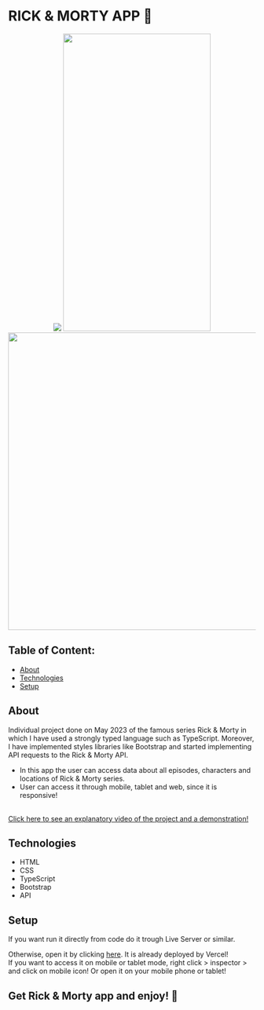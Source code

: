 # RICK & MORTY APP 📱

<div align="center">  
  <img src="https://github.com/ali-hourag/rick-morty-api/assets/131694498/4d2c6085-6610-4efd-b0a5-5963b172cb45"/>
<img src="https://github.com/ali-hourag/rick-morty-api/assets/131694498/036928dc-9949-4642-8a9d-0b94ad9d854a" width="300" height="606"/>
<img src="https://github.com/ali-hourag/rick-morty-api/assets/131694498/6076c2be-be81-44be-ac6b-e1af826f9967" width="700" height="606"/>
</div>

## Table of Content:

- [About](#about)
- [Technologies](#technologies)
- [Setup](#setup)

## About
Individual project done on May 2023 of the famous series Rick & Morty in which I have used a strongly typed language such as TypeScript.
Moreover, I have implemented styles libraries like Bootstrap and started implementing API requests to the Rick & Morty API.
<br/>
* In this app the user can access data about all episodes, characters and locations of Rick & Morty series.
* User can access it through mobile, tablet and web, since it is responsive!
<br/>
<a href="https://drive.google.com/file/d/1OUdlb_GgIWq9igijOIRBeBSBw9lgNjhf/view?usp=sharing">Click here to see an explanatory video of the project and a demonstration!</a>

## Technologies
- HTML
- CSS
- TypeScript
- Bootstrap
- API

## Setup
If you want run it directly from code do it trough Live Server or similar.
<br/>

Otherwise, open it by clicking <a href="https://rick-morty-api-eight.vercel.app/">here<a/>. It is already deployed by Vercel!
<br/>
If you want to access it on mobile or tablet mode, right click > inspector > and click on mobile icon! Or open it on your mobile phone or tablet!

## Get Rick & Morty app and enjoy! 📱
